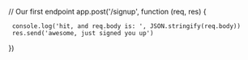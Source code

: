 // Our first endpoint
app.post('/signup', function (req, res) {

	 console.log('hit, and req.body is: ', JSON.stringify(req.body))
	 res.send('awesome, just signed you up')
})
